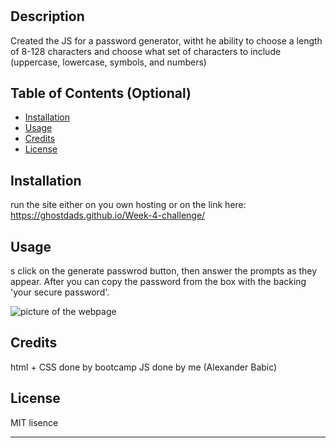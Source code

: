 # <week-3-challenge>

## Description

Created the JS for a password generator, witht he ability to choose a length of 8-128 characters and choose what set of characters to include (uppercase, lowercase, symbols, and numbers)

## Table of Contents (Optional)

- [Installation](#installation)
- [Usage](#usage)
- [Credits](#credits)
- [License](#license)

## Installation

run the site either on you own hosting or on the link here:
    https://ghostdads.github.io/Week-4-challenge/

## Usage
s
click on the generate passwrod button, then answer the prompts as they appear.
After you can copy the password from the box with the backing 'your secure password'.

<img src="./assets/images/screenshot.png" alt="picture of the webpage" />


## Credits

html + CSS done by bootcamp
JS done by me (Alexander Babic)

## License

MIT lisence

---